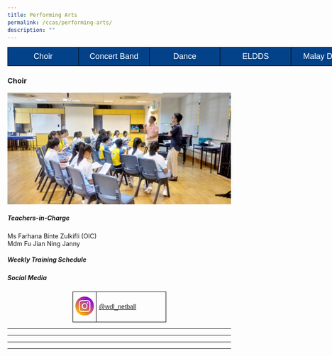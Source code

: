 ```yaml
---
title: Performing Arts
permalink: /ccas/performing-arts/
description: ""
---
```

<style type="text/css">
.tg  {border-collapse:collapse;border-spacing:0;margin:0px auto;}
.tg td{border-color:black;border-style:solid;border-width:1px;font-family:Arial, sans-serif;font-size:14px;
  overflow:hidden;padding:10px 5px;word-break:normal;}
.tg th{border-color:black;border-style:solid;border-width:1px;font-family:Arial, sans-serif;font-size:14px;
  font-weight:normal;overflow:hidden;padding:10px 5px;word-break:normal;}
.tg .tg-fj82{background-color:#034289;color:#ffffff;font-size:18px;text-align:center;vertical-align:middle}
</style>
<table style="undefined;table-layout: fixed; width: 800px" class="tg">
<colgroup>
<col style="width: 160px">
<col style="width: 160px">
<col style="width: 160px">
<col style="width: 160px">
<col style="width: 160px">
</colgroup>
<tbody>
	<tr>
		<td class="tg-fj82"><a href="#1"><span style="color:#FFF;background-color:#034289">Choir</span></a></td>
    <td class="tg-fj82"><a href="#2"><span style="color:#FFF;background-color:#034289">Concert Band</span></a></td>
    <td class="tg-fj82"><a href="#3"><span style="color:#FFF;background-color:#034289">Dance</span></a></td>
    <td class="tg-fj82"><a href="#4"><span style="color:#FFF;background-color:#034289">ELDDS</span></a></td>
    <td class="tg-fj82"><a href="#5"><span style="color:#FFF;background-color:#034289">Malay Dance</span></a></td>
  </tr>
</tbody>
</table>



<a id="1"></a>
### Choir

![](/images/choir-scaled.jpeg)

##### Teachers-in-Charge

Ms Farhana Binte Zulkifli (OIC)  
Mdm Fu Jian Ning Janny

##### Weekly Training Schedule


##### Social Media

<style type="text/css">
.tg  {border-collapse:collapse;border-spacing:0;}
.tg td{border-color:black;border-style:solid;border-width:1px;font-family:Arial, sans-serif;font-size:14px;
  overflow:hidden;padding:10px 5px;word-break:normal;}
.tg th{border-color:black;border-style:solid;border-width:1px;font-family:Arial, sans-serif;font-size:14px;
  font-weight:normal;overflow:hidden;padding:10px 5px;word-break:normal;}
.tg .tg-cly1{text-align:left;vertical-align:middle}
.tg .tg-cqfb{font-size:16px;text-align:left;vertical-align:middle}
</style>
<table class="tg" style="undefined;table-layout: fixed; width: 211px">
<colgroup>
<col style="width: 54px">
<col style="width: 157px">
</colgroup>
<tbody>
  <tr>
    <td class="tg-cqfb"><a href = "https://www.instagram.com/wdl_ncdcc/" target = "_self"> 
          <img src="/images/instagram.jpeg" 
     style="width:100%"></a></td>
    <td class="tg-cly1"><a href="https://www.instagram.com/explore/tags/wdlnetball/">@wdl_netball</a></td>
  </tr>
</tbody>
</table>



-------
<a id="2"></a>



-------
<a id="3"></a>




-------
<a id="4"></a>



-------
<a id="5"></a>